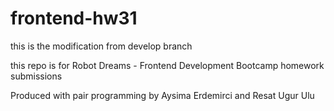 # frontend-hw31

this is the modification from develop branch

this repo is for Robot Dreams - Frontend Development Bootcamp homework submissions

Produced with pair programming by Aysima Erdemirci and Resat Ugur Ulu
